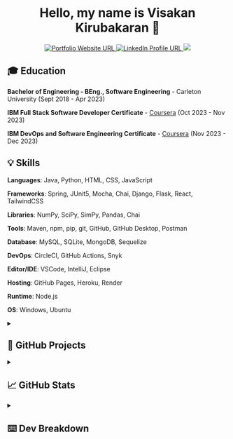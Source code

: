 <h1 align="center">Hello, my name is Visakan Kirubakaran 👋 </h1> 
<p align="center">
  <a href="https://vikiru.vercel.app/">
    <img src="https://img.shields.io/badge/Portfolio-255E63?style=for-the-badge&logo=About.me&logoColor=white" alt="Portfolio Website URL">
  </a>
  <a href="https://www.linkedin.com/in/viskirubakaran/">
    <img src="https://img.shields.io/badge/LinkedIn-0077B5?style=for-the-badge&logo=linkedin&logoColor=white" alt="LinkedIn Profile URL">
  </a>
  <a href="https://wakatime.com/@vikiru">
    <img src="https://img.shields.io/badge/WakaTime-000000?style=for-the-badge&logo=WakaTime&logoColor=white">
  </a>
</p>

## 🎓 Education

**Bachelor of Engineering - BEng., Software Engineering** - Carleton University (Sept 2018 - Apr 2023)

**IBM Full Stack Software Developer Certificate** - [Coursera](https://coursera.org/share/2c288e462af814df334a75f4e59cbfe6) (Oct 2023 - Nov 2023)

**IBM DevOps and Software Engineering Certificate** - [Coursera](https://coursera.org/share/ff5dc718cd4f17208f60c5004f079928) (Nov 2023 - Dec 2023)

## 💡 Skills

**Languages**: Java, Python, HTML, CSS, JavaScript

**Frameworks**: Spring, JUnit5, Mocha, Chai, Django, Flask, React, TailwindCSS

**Libraries**: NumPy, SciPy, SimPy, Pandas, Chai

**Tools**: Maven, npm, pip, git, GitHub, GitHub Desktop, Postman

**Database**: MySQL, SQLite, MongoDB, Sequelize

**DevOps**: CircleCI, GitHub Actions, Snyk

**Editor/IDE**: VSCode, IntelliJ, Eclipse

**Hosting**: GitHub Pages, Heroku, Render

**Runtime**: Node.js

**OS**: Windows, Ubuntu


<details>
<summary><h2>🚀 GitHub Projects</h2></summary>

|                   Project Name                    |                                Technologies Used                                 |                            Link                            |
| :-----------------------------------------------: | :------------------------------------------------------------------------------: | :--------------------------------------------------------: |
| Portfolio Website                                 |                     `React`, `React Router`, `TailwindCSS`                        | [GitHub Repo](https://github.com/vikiru/vikiru.github.io)  |
|         Urvo \| Multi-purpose Discord Bot         |                `Node.js`, `SQLite`, `Sequelize`, `Mocha`, `Chai`                 |       [GitHub Repo](https://github.com/vikiru/Urvo)        |
|         CodeSmell \| Static Analysis Tool         | `Java`,`Maven`, `JUnit`, `Python`, `JavaFX WebView`, `HTML`, `CSS`, `JavaScript` |     [GitHub Repo](https://github.com/vikiru/CodeSmell)     |
| discrete-sim \| Manufacturing Facility Simulation |                       `Python`, `NumPy`, `SciPy`, `SimPy`                        |   [GitHub Repo](https://github.com/vikiru/discrete-sim)    |
|   Mini-SurveyMonkey \| Spring Boot CRUD Web App   |       `Java`, `Maven`, `Spring Boot`, `Thymeleaf`, `JUnit`, `HTML`, `CSS`        | [GitHub Repo](https://github.com/vikiru/Mini-SurveyMonkey) |
|       Elevator Simulator \| Threads and UDP       |                             `Java`, `Maven`, `JUnit`                             |                         `private`                          |
|           digitalRisk \| MVC Swing Game           |                        `Java`, `Maven`, `JUnit`, `Swing`                         |    [GitHub Repo](https://github.com/flavji/digitalRisk)    |
</details>

<details>
  <summary><h2>📈 GitHub Stats</h2></summary>
  <p align="center">
<a href="https://github.com/anuraghazra/github-readme-stats"><img src="https://github-readme-stats.vercel.app/api/?username=vikiru&show_icons=true&count_private=true&theme=react&hide_border=true&bg_color=1F222E" width="400px" alt="Visakan Kirubakaran's Github Stats" /></a>
<a href="https://github.com/anuraghazra/github-readme-stats"><img src="https://github-readme-stats.vercel.app/api/top-langs/?username=vikiru&langs_count=8&layout=compact&theme=react&hide_border=true&bg_color=1F222E" height="167px"  alt="Visakan Kirubakaran's Most Used Languages"/></a>
    <a href="https://github.com/DenverCoder1/github-readme-streak-stats"><img src="https://streak-stats.demolab.com?user=vikiru&theme=monokai-metallian&hide_border=true&card_width=500&dates=61DBFA&currStreakNum=61DBFA&ring=61DBFA&currStreakLabel=61DBFA&sideNums=61DBFA&sideLabels=61DBFA&fire=61DBFA" alt="Visakan Kirubakaran's Programming Streak"/></a>
  </p>
</details>

<details>
  <summary><h2>⌨️ Dev Breakdown</h2></summary>
<!--START_SECTION:waka-->

```python
From: 03 January 2024 - To: 10 January 2024

Total Time: 30 hrs 22 mins

JavaScript   24 hrs 27 mins  ████████████████████░░░░░   80.53 %
JSON         1 hr 55 mins    █▓░░░░░░░░░░░░░░░░░░░░░░░   06.32 %
HTML         1 hr 11 mins    █░░░░░░░░░░░░░░░░░░░░░░░░   03.94 %
Markdown     42 mins         ▓░░░░░░░░░░░░░░░░░░░░░░░░   02.34 %
XML          40 mins         ▓░░░░░░░░░░░░░░░░░░░░░░░░   02.24 %
Other        22 mins         ▒░░░░░░░░░░░░░░░░░░░░░░░░   01.23 %
```

<!--END_SECTION:waka-->
</details>
